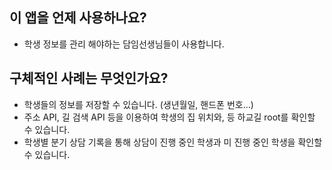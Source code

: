 ## 이 앱을 언제 사용하나요?
 - 학생 정보를 관리 해야하는 담임선생님들이 사용합니다.
 

## 구체적인 사례는 무엇인가요?
 -  학생들의 정보를 저장할 수 있습니다. (생년월일, 핸드폰 번호...)
 -  주소 API, 길 검색 API 등을 이용하여 학생의 집 위치와, 등 하교길 root를 확인할 수 있습니다.
 -  학생별 분기 상담 기록을 통해 상담이 진행 중인 학생과 미 진행 중인 학생을 확인할 수 있습니다.

